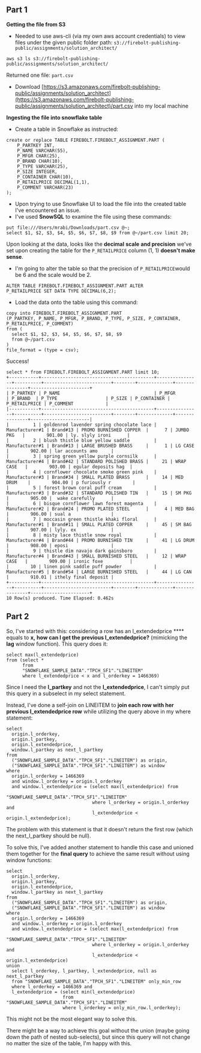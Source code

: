 ## Part 1

**Getting the file from S3**

- Needed to use aws-cli (via my own aws account credentials) to view files under the given public folder path: `s3://firebolt-publishing-public/assignments/solution_architect/`

```
aws s3 ls s3://firebolt-publishing-public/assignments/solution_architect/
```

Returned one file: `part.csv`

- Download [https://s3.amazonaws.com/firebolt-publishing-public/assignments/solution_architect](https://s3.amazonaws.com/firebolt-publishing-public/assignments/solution_architect)/part.csv into my local machine

**Ingesting the file into snowflake table**

- Create a table in Snowflake as instructed:

```
create or replace TABLE FIREBOLT.FIREBOLT_ASSIGNMENT.PART (
    P_PARTKEY INT,
    P_NAME VARCHAR(55),
    P_MFGR CHAR(25),
    P_BRAND CHAR(10),
    P_TYPE VARCHAR(25),
    P_SIZE INTEGER,
    P_CONTAINER CHAR(10),
    P_RETAILPRICE DECIMAL(1,1),
    P_COMMENT VARCHAR(23)
);
```

-  Upon trying to use Snowflake UI to load the file into the created table I've encountered an issue.
- I've used **SnowSQL** to examine the file using these commands:

```
put file:///Users/mrabi/Downloads/part.csv @~;
select $1, $2, $3, $4, $5, $6, $7, $8, $9 from @~/part.csv limit 20;
```

Upon looking at the data, looks like the **decimal**  **scale**  **and precision** we've set upon creating the table for the `P_RETAILPRICE` column (1, 1) **doesn't make sense**.

- I'm going to alter the table so that the precision of `P_RETAILPRICE`would be 6 and the scale would be 2.

```
ALTER TABLE FIREBOLT.FIREBOLT_ASSIGNMENT.PART ALTER 
P_RETAILPRICE SET DATA TYPE DECIMAL(6,2);
```

- Load the data onto the table using this command:

```
copy into FIREBOLT.FIREBOLT_ASSIGNMENT.PART
(P_PARTKEY, P_NAME, P_MFGR, P_BRAND, P_TYPE, P_SIZE, P_CONTAINER, P_RETAILPRICE, P_COMMENT)
from (
  select $1, $2, $3, $4, $5, $6, $7, $8, $9 
  from @~/part.csv
)
file_format = (type = csv);
```

Success!

```
select * from FIREBOLT.FIREBOLT_ASSIGNMENT.PART limit 10;
+-----------+------------------------------------------+----------------+----------+-------------------------+--------+-------------+---------------+----------------------+
| P_PARTKEY | P_NAME                                   | P_MFGR         | P_BRAND  | P_TYPE                  | P_SIZE | P_CONTAINER | P_RETAILPRICE | P_COMMENT            |
|-----------+------------------------------------------+----------------+----------+-------------------------+--------+-------------+---------------+----------------------|
|         1 | goldenrod lavender spring chocolate lace | Manufacturer#1 | Brand#13 | PROMO BURNISHED COPPER  |      7 | JUMBO PKG   |        901.00 | ly. slyly ironi      |
|         2 | blush thistle blue yellow saddle         | Manufacturer#1 | Brand#13 | LARGE BRUSHED BRASS     |      1 | LG CASE     |        902.00 | lar accounts amo     |
|         3 | spring green yellow purple cornsilk      | Manufacturer#4 | Brand#42 | STANDARD POLISHED BRASS |     21 | WRAP CASE   |        903.00 | egular deposits hag  |
|         4 | cornflower chocolate smoke green pink    | Manufacturer#3 | Brand#34 | SMALL PLATED BRASS      |     14 | MED DRUM    |        904.00 | p furiously r        |
|         5 | forest brown coral puff cream            | Manufacturer#3 | Brand#32 | STANDARD POLISHED TIN   |     15 | SM PKG      |        905.00 |  wake carefully      |
|         6 | bisque cornflower lawn forest magenta    | Manufacturer#2 | Brand#24 | PROMO PLATED STEEL      |      4 | MED BAG     |        906.00 | sual a               |
|         7 | moccasin green thistle khaki floral      | Manufacturer#1 | Brand#11 | SMALL PLATED COPPER     |     45 | SM BAG      |        907.00 | lyly. ex             |
|         8 | misty lace thistle snow royal            | Manufacturer#4 | Brand#44 | PROMO BURNISHED TIN     |     41 | LG DRUM     |        908.00 | eposi                |
|         9 | thistle dim navajo dark gainsboro        | Manufacturer#4 | Brand#43 | SMALL BURNISHED STEEL   |     12 | WRAP CASE   |        909.00 | ironic foxe          |
|        10 | linen pink saddle puff powder            | Manufacturer#5 | Brand#54 | LARGE BURNISHED STEEL   |     44 | LG CAN      |        910.01 | ithely final deposit |
+-----------+------------------------------------------+----------------+----------+-------------------------+--------+-------------+---------------+----------------------+
10 Row(s) produced. Time Elapsed: 0.462s

```

## Part 2

So, I've started with this: considering a row has an l_extendedprice **** equals to **x,**   **how can I get the previous l_extendedprice?** (mimicking the **lag** window function). This query does it:

```
select max(l_extendedprice)
from (select *
      from
      "SNOWFLAKE_SAMPLE_DATA"."TPCH_SF1"."LINEITEM"
      where l_extendedprice < x and l_orderkey = 1466369)
```

Since I need the **l_partkey** and not the **l_extendedprice**, I can't simply put this query in a subselect in my select statement.

Instead, I've done a self-join on LINEITEM to **join each row with her previous l_extendedprice row** while utilizing the query above in my where statement:

```
select
  origin.l_orderkey,
  origin.l_partkey,
  origin.l_extendedprice,
  window.l_partkey as next_l_partkey
from
  ("SNOWFLAKE_SAMPLE_DATA"."TPCH_SF1"."LINEITEM") as origin,
  ("SNOWFLAKE_SAMPLE_DATA"."TPCH_SF1"."LINEITEM") as window
where 
  origin.l_orderkey = 1466369
  and window.l_orderkey = origin.l_orderkey 
  and window.l_extendedprice = (select max(l_extendedprice) from
                                "SNOWFLAKE_SAMPLE_DATA"."TPCH_SF1"."LINEITEM" 
                                where l_orderkey = origin.l_orderkey and 
                                l_extendedprice < origin.l_extendedprice);
```

The problem with this statement is that it doesn't return the first row (which the next_l_partkey should be null).

To solve this, I've added another statement to handle this case and unioned them together for the **final query** to achieve the same result without using window functions:

```
select
  origin.l_orderkey,
  origin.l_partkey,
  origin.l_extendedprice,
  window.l_partkey as next_l_partkey
from
  ("SNOWFLAKE_SAMPLE_DATA"."TPCH_SF1"."LINEITEM") as origin,
  ("SNOWFLAKE_SAMPLE_DATA"."TPCH_SF1"."LINEITEM") as window
where 
  origin.l_orderkey = 1466369
  and window.l_orderkey = origin.l_orderkey 
  and window.l_extendedprice = (select max(l_extendedprice) from
                                "SNOWFLAKE_SAMPLE_DATA"."TPCH_SF1"."LINEITEM" 
                                where l_orderkey = origin.l_orderkey and 
                                l_extendedprice < origin.l_extendedprice)
union
  select l_orderkey, l_partkey, l_extendedprice, null as next_l_partkey
  from "SNOWFLAKE_SAMPLE_DATA"."TPCH_SF1"."LINEITEM" only_min_row
  where l_orderkey = 1466369 and 
  l_extendedprice = (select min(l_extendedprice) 
                     from "SNOWFLAKE_SAMPLE_DATA"."TPCH_SF1"."LINEITEM" 
                     where l_orderkey = only_min_row.l_orderkey);
```

This might not be the most elegant way to solve this.

There might be a way to achieve this goal without the union (maybe going down the path of nested sub-selects), but since this query will not change no matter the size of the table, I'm happy with this.
